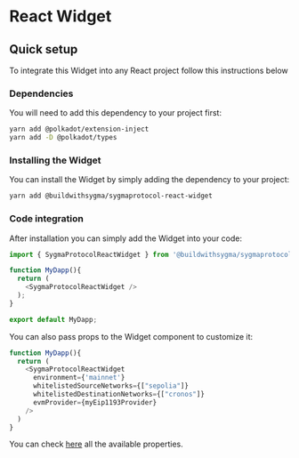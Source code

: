 # React Widget

## Quick setup

To integrate this Widget into any React project follow this instructions below

### Dependencies

You will need to add this dependency to your project first:

```bash
yarn add @polkadot/extension-inject
yarn add -D @polkadot/types
```

### Installing the Widget

You can install the Widget by simply adding the dependency to your project:

```bash
yarn add @buildwithsygma/sygmaprotocol-react-widget
```

### Code integration

After installation you can simply add the Widget into your code:

```ts
import { SygmaProtocolReactWidget } from '@buildwithsygma/sygmaprotocol-react-widget';

function MyDapp(){
  return (
    <SygmaProtocolReactWidget />
  );
}

export default MyDapp;
```

You can also pass props to the Widget component to customize it:

```ts
function MyDapp(){
  return (
    <SygmaProtocolReactWidget
      environment={'mainnet'}
      whitelistedSourceNetworks={["sepolia"]}
      whitelistedDestinationNetworks={["cronos"]}
      evmProvider={myEip1193Provider}
    />
  )
}
```

You can check [here](../widget/src/widget.ts) all the available properties.
